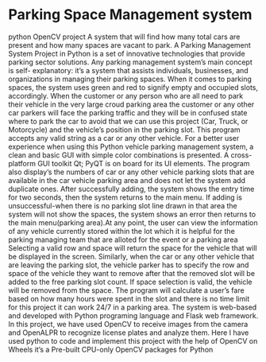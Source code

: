 # Parking Space Management system
python OpenCV project
A system that will find how many total cars are present and how many spaces are vacant 
to park. A Parking Management System Project in Python is a set of innovative technologies that 
provide parking sector solutions. Any parking management system’s main concept is self-
explanatory: it’s a system that assists individuals, businesses, and organizations in managing their 
parking spaces. When it comes to parking spaces, the system uses green and red to signify empty 
and occupied slots, accordingly. When the customer or any person who are all need to park their 
vehicle in the very large croud parking area the customer or any other car parkers will face the 
parking traffic and they will be in confused state where to park the car to avoid that we can use 
this project (Car, Truck, or Motorcycle) and the vehicle’s position in the parking slot. This program 
accepts any valid string as a car or any other vehicle. For a better user experience when using this 
Python vehicle parking management system, a clean and basic GUI with simple color 
combinations is presented. A cross-platform GUI toolkit Qt; PyQT is on board for its UI elements. 
The program also display’s the numbers of car or any other vehicle parking slots that are available 
in the car vehicle parking area and does not let the system add duplicate ones. After successfully 
adding, the system shows the entry time for two seconds, then the system returns to the main menu. 
If adding is unsuccessful-when there is no parking slot line drawn in that area the system will not 
show the spaces, the system shows an error then returns to the main menu(parking area).At any 
point, the user can view the information of any vehicle currently stored within the lot which it is 
helpful for the parking managing team that are alloted for the event or a parking area Selecting a 
valid row and space will return the space for the vehicle that will be displayed in the screen. 
Similarly, when the car or any other vehicle that are leaving the parking slot, the vehicle parker 
has to specify the row and space of the vehicle they want to remove after that the removed slot 
will be added to the free parking slot count. If space selection is valid, the vehicle will be removed 
from the space. The program will calculate a user’s fare based on how many hours were spent in 
the slot and there is no time limit for this project it can work 24/7 in a parking area. The system is 
web-based and developed with Python programing language and Flask web framework. In this 
project, we have used OpenCV to receive images from the camera and OpenALPR to recognize 
license plates and analyze them. Here I have used python to code and implement this project with 
the help of OpenCV on Wheels it’s a Pre-built CPU-only OpenCV packages for Python

